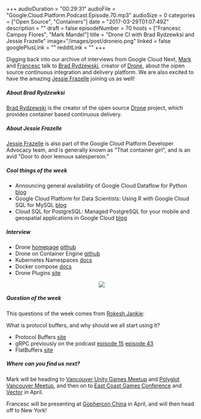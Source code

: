 +++
audioDuration = "00:29:31"
audioFile = "Google.Cloud.Platform.Podcast.Episode.70.mp3"
audioSize = 0
categories = ["Open Source", "Containers"]
date = "2017-03-29T01:07:49Z"
description = ""
draft = false
episodeNumber = 70
hosts = ["Francesc Campoy Flores", "Mark Mandel"]
title = "Drone CI with Brad Rydzewksi and Jessie Frazelle"
image="/images/post/droneio.png"
linked = false
googlePlusLink = ""
redditLink = ""
+++

Digging back into our archive of interviews from Google Cloud Next,
[Mark](https://twitter.com/Neurotic) and [Francesc](https://twitter.com/francesc) talk to [Brad Rydzewski](https://twitter.com/bradrydzewski),
creator of [Drone](http://try.drone.io/), about the oipen source continuous integration and delivery platform. We are also excited to have
the amazing [Jessie Frazelle](https://twitter.com/jessfraz) joining us as well!

<!--more-->

##### About Brad Rydzewksi

[Brad Rydzewski](https://twitter.com/bradrydzewski) is the creator of the open source [Drone](http://try.drone.io/) project,
which provides container based continuous delivery.

##### About Jessie Frazelle

[Jessie Frazelle](https://twitter.com/jessfraz) is also part of the Google Cloud Platform Developer Advocacy team, and is generally known as
"That container girl", and is an avid "Door to door leenuux salesperson." 

##### Cool things of the week

- Announcing general availability of Google Cloud Dataflow for Python [blog](https://cloud.google.com/blog/big-data/2017/03/announcing-general-availability-of-google-cloud-dataflow-for-python)
- Google Cloud Platform for Data Scientists: Using R with Google Cloud SQL for MySQL [blog](https://cloud.google.com/blog/big-data/2017/03/google-cloud-platform-for-data-scientists-using-r-with-google-cloud-sql-for-mysql)
- Cloud SQL for PostgreSQL: Managed PostgreSQL for your mobile and geospatial applications in Google Cloud [blog](https://cloudplatform.googleblog.com/2017/03/Cloud-SQL-for-PostgreSQL-managed-PostgreSQL-for-your-mobile-and-geospatial-applications-in-Google-Cloud.html)

##### Interview

- Drone [homepage](http://try.drone.io/) [github](https://github.com/drone/drone)
- Drone on Container Engine [github](https://github.com/NYTimes/drone-gke)
- Kubernetes Namespaces [docs](https://kubernetes.io/docs/user-guide/namespaces/)
- Docker compose [docs](https://docs.docker.com/compose/overview/)
- Drone Plugins [site](http://plugins.drone.io/)

<div style="text-align: center">
  <img src="/images/post/droneio.png" style="margin: auto;">
</div>

##### Question of the week

This questions of the week comes from [Rokesh Jankie](https://twitter.com/rjankie):

What is protocol buffers, and why should we all start using it?

- Protocol Buffers [site](https://developers.google.com/protocol-buffers/)
- gRPC previously on the podcast [episode 15](https://www.gcppodcast.com/post/episode-15-grpc-with-varun-tarwal/) [episode 43](https://www.gcppodcast.com/post/episode-43-grpc-with-brandon-philips/)
- FlatBuffers [site](https://google.github.io/flatbuffers/)

##### Where can you find us next?

Mark will be heading to [Vancouver Unity Games Meetup](https://www.meetup.com/UnityGames/events/238574781/) 
and [Polyglot Vancouver Meetup](https://www.meetup.com/PolyglotVancouver/events/238312555/),
and then on to [East Coast Games Conference](http://ecgconf.com/) and [Vector](http://vectorconf.com/) in April.

Francesc will be presenting at [Gophercon China](http://www.bagevent.com/event/357764) in April, and will then head off to New York!  

